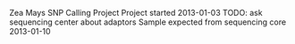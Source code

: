 Zea Mays SNP Calling Project
Project started 2013-01-03
TODO: ask sequencing center about adaptors
Sample expected from sequencing core 2013-01-10
